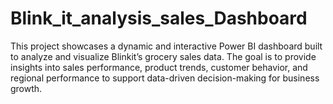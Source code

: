 # Blink_it_analysis_sales_Dashboard
This project showcases a dynamic and interactive Power BI dashboard built to analyze and visualize Blinkit’s grocery sales data. The goal is to provide insights into sales performance, product trends, customer behavior, and regional performance to support data-driven decision-making for business growth.
